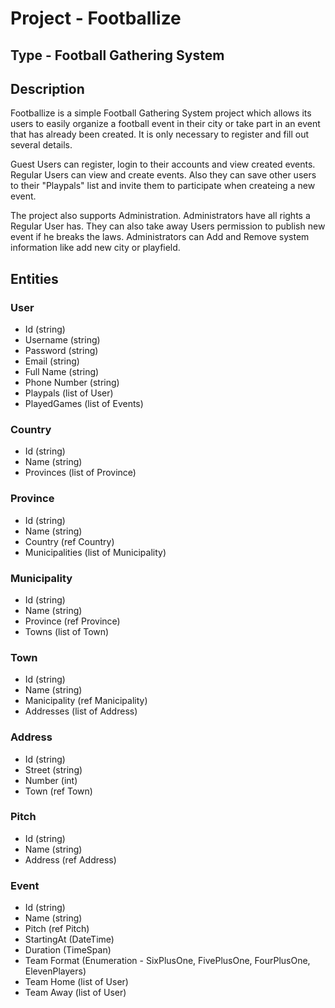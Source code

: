 # Project - Footballize

## Type - Football Gathering System

## Description

Footballize is a simple Football Gathering System project which allows its users to easily organize a football event in their city or take part in an event that has already been created. It is only necessary to register and fill out several details.

Guest Users can register, login to their accounts and view created events.
Regular Users can view and create events. Also they can save other users to their "Playpals" list and invite them to participate when createing a new event.

The project also supports Administration. Administrators have all rights a Regular User has. They can also take away Users permission to publish new event if he breaks the laws. Administrators can Add and Remove system information like add new city or playfield.

## Entities

### User
  - Id (string)
  - Username (string)
  - Password (string)
  - Email (string)
  - Full Name (string)
  - Phone Number (string)
  - Playpals (list of User)
  - PlayedGames (list of Events)
### Country
  - Id (string)
  - Name (string)
  - Provinces (list of Province)
### Province
  - Id (string)
  - Name (string)
  - Country (ref Country)
  - Municipalities (list of Municipality)
### Municipality
  - Id (string)
  - Name (string)
  - Province (ref Province)
  - Towns (list of Town)
### Town
  - Id (string)
  - Name (string)
  - Manicipality (ref Manicipality)
  - Addresses (list of Address)
### Address
  - Id (string)
  - Street (string)
  - Number (int)
  - Town (ref Town)
### Pitch
  - Id (string)
  - Name (string)
  - Address (ref Address)
### Event
  - Id (string)
  - Name (string)
  - Pitch (ref Pitch)
  - StartingAt (DateTime)
  - Duration (TimeSpan)
  - Team Format (Enumeration - SixPlusOne, FivePlusOne, FourPlusOne, ElevenPlayers)
  - Team Home (list of User)
  - Team Away (list of User)